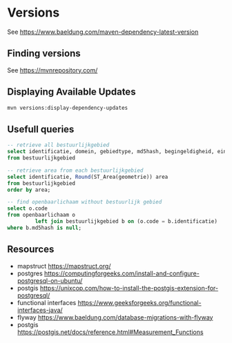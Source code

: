 # Versions

See https://www.baeldung.com/maven-dependency-latest-version

## Finding versions

See https://mvnrepository.com/

## Displaying Available Updates

```bash
mvn versions:display-dependency-updates
```

## Usefull queries

```sql
-- retrieve all bestuurlijkgebied
select identificatie, domein, gebiedtype, md5hash, begingeldigheid, eindgeldigheid, beginregistratie, eindregistratie 
from bestuurlijkgebied

-- retrieve area from each bestuurlijkgebied
select identificatie, Round(ST_Area(geometrie)) area
from bestuurlijkgebied
order by area;

-- find openbaarlichaam without bestuurlijk gebied
select o.code
from openbaarlichaam o
         left join bestuurlijkgebied b on (o.code = b.identificatie)
where b.md5hash is null;

```

## Resources

- mapstruct https://mapstruct.org/
- postgres https://computingforgeeks.com/install-and-configure-postgresql-on-ubuntu/
- postgis https://unixcop.com/how-to-install-the-postgis-extension-for-postgresql/
- functional interfaces https://www.geeksforgeeks.org/functional-interfaces-java/
- flyway https://www.baeldung.com/database-migrations-with-flyway
- postgis https://postgis.net/docs/reference.html#Measurement_Functions